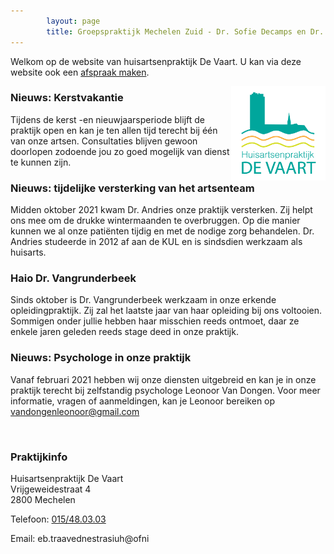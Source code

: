 ```yaml
---
        layout: page
        title: Groepspraktijk Mechelen Zuid - Dr. Sofie Decamps en Dr. Sofie Van Tongelen
---
```


Welkom op de website van huisartsenpraktijk De Vaart. U kan via deze website ook een <a href="https://www.introlution.be/clientwebsites/doctorwebsite_2/logincustom.aspx?domain=huisartsendevaart.be" target="_blank">afspraak maken</a>. 

<img src="/images/Logo_RGB.png" width="30%" align="right"/>

### Nieuws: Kerstvakantie

Tijdens de kerst -en nieuwjaarsperiode blijft de praktijk open en kan je ten allen tijd terecht bij één van onze artsen.  Consultaties blijven gewoon doorlopen zodoende jou zo goed mogelijk van dienst te kunnen zijn.

### Nieuws: tijdelijke versterking van het artsenteam

Midden oktober 2021 kwam Dr. Andries onze praktijk versterken. Zij helpt ons mee om de drukke wintermaanden te overbruggen. Op die manier kunnen we al onze patiënten tijdig en met de nodige zorg behandelen. Dr. Andries studeerde in 2012 af aan de KUL en is sindsdien werkzaam als huisarts.

### Haio Dr. Vangrunderbeek

Sinds oktober is Dr. Vangrunderbeek werkzaam in onze erkende opleidingpraktijk. Zij zal het laatste jaar van haar opleiding bij ons voltooien. Sommigen onder jullie hebben haar misschien reeds ontmoet, daar ze enkele jaren geleden reeds stage deed in onze praktijk.

### Nieuws: Psychologe in onze praktijk

Vanaf februari 2021 hebben wij onze diensten uitgebreid en kan je in onze praktijk terecht bij zelfstandig psychologe Leonoor Van Dongen. Voor meer informatie, vragen of aanmeldingen, kan je Leonoor bereiken op vandongenleonoor@gmail.com

<br>

### Praktijkinfo

<p>
Huisartsenpraktijk De Vaart<br>
Vrijgeweidestraat 4<br>
2800 Mechelen<br>
</p>
<p>
Telefoon: <a href="tel:015/48.03.03">015/48.03.03</a>
</p>

<p>
Email: <span class="doeeensraar">eb.traavednestrasiuh@ofni</span>
</p>